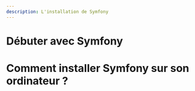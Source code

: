 ```yaml
---
description: L'installation de Symfony
---
```


# Débuter avec Symfony

# Comment installer Symfony sur son ordinateur ?


